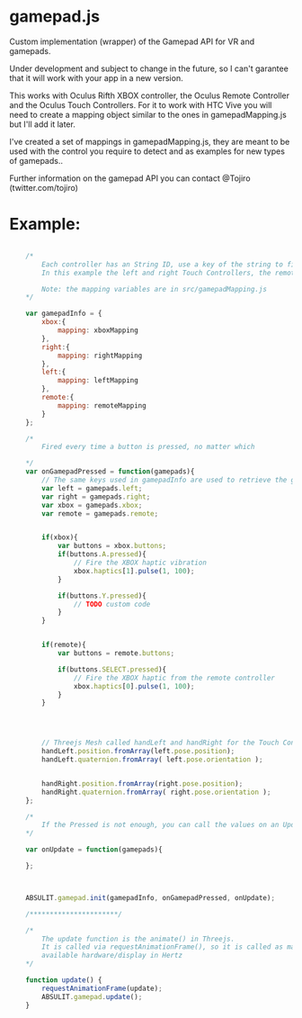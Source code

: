 # gamepad.js
Custom implementation (wrapper) of the Gamepad API for VR and gamepads.

Under development and subject to change in the future, so I can't garantee that it will work with your app in a new version.

This works with Oculus Rifth XBOX controller, the Oculus Remote Controller and the Oculus Touch Controllers. For it to work with HTC Vive you will need to create a mapping object similar to the ones in gamepadMapping.js but I'll add it later.

I've created a set of mappings in gamepadMapping.js, they are meant to be used with the control you require to detect and as examples for new types of gamepads..


Further information on the gamepad API you can contact @Tojiro (twitter.com/tojiro)

# Example:

```javascript

    /*
        Each controller has an String ID, use a key of the string to find the controller.
        In this example the left and right Touch Controllers, the remote and the XBOX controllers.

        Note: the mapping variables are in src/gamepadMapping.js
    */

    var gamepadInfo = {
        xbox:{
            mapping: xboxMapping
        },
        right:{
            mapping: rightMapping
        },
        left:{
            mapping: leftMapping
        },
        remote:{
            mapping: remoteMapping
        }
    };

    /*
        Fired every time a button is pressed, no matter which

    */
    var onGamepadPressed = function(gamepads){
        // The same keys used in gamepadInfo are used to retrieve the gamepad
        var left = gamepads.left;
        var right = gamepads.right;
        var xbox = gamepads.xbox;
        var remote = gamepads.remote;


        if(xbox){
            var buttons = xbox.buttons;
            if(buttons.A.pressed){
                // Fire the XBOX haptic vibration
                xbox.haptics[1].pulse(1, 100);
            }

            if(buttons.Y.pressed){
                // TODO custom code
            }
        }


        if(remote){
            var buttons = remote.buttons;

            if(buttons.SELECT.pressed){
                // Fire the XBOX haptic from the remote controller
                xbox.haptics[0].pulse(1, 100);
            }
        }




        // Threejs Mesh called handLeft and handRight for the Touch Controllers hands
        handLeft.position.fromArray(left.pose.position);
        handLeft.quaternion.fromArray( left.pose.orientation );


        handRight.position.fromArray(right.pose.position);
        handRight.quaternion.fromArray( right.pose.orientation );
    };

    /*
        If the Pressed is not enough, you can call the values on an Update
    */

    var onUpdate = function(gamepads){

    };



    ABSULIT.gamepad.init(gamepadInfo, onGamepadPressed, onUpdate);

    /**********************/

    /*
        The update function is the animate() in Threejs.
        It is called via requestAnimationFrame(), so it is called as many times as the
        available hardware/display in Hertz
    */

    function update() {
        requestAnimationFrame(update);
        ABSULIT.gamepad.update();
    }


```
